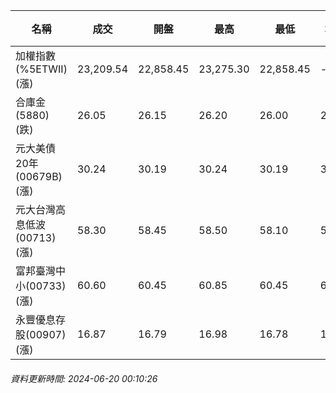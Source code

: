 | 名稱 | 成交 | 開盤 | 最高 | 最低 | 均價 | 成交金額(億) | 昨收 | 漲跌幅 | 漲跌 | 總量 | 昨量 | 振幅 |
| -------- | -------- | -------- | -------- |-------- | -------- | -------- |-------- |-------- |-------- | -------- | -------- |-------- |
|加權指數(%5ETWII) (漲)|23,209.54|22,858.45|23,275.30|22,858.45|-|6,045.54|22,757.43|1.99%|452.11|11,483,885|0|1.83%|
|合庫金(5880) (跌)|26.05|26.15|26.20|26.00|26.09|3.67|26.15|0.38%|0.10|14,058|8,827|0.76%|
|元大美債20年(00679B) (漲)|30.24|30.19|30.24|30.19|30.22|22.55|30.03|0.70%|0.21|74,603|37,847|0.17%|
|元大台灣高息低波(00713) (漲)|58.30|58.45|58.50|58.10|58.36|16.99|57.90|0.69%|0.40|29,114|37,117|0.69%|
|富邦臺灣中小(00733) (漲)|60.60|60.45|60.85|60.45|60.65|1.48|60.35|0.41%|0.25|2,448|1,917|0.66%|
|永豐優息存股(00907) (漲)|16.87|16.79|16.98|16.78|16.87|0.862|16.74|0.78%|0.13|5,107|2,784|1.19%|
###### 資料更新時間: 2024-06-20 00:10:26